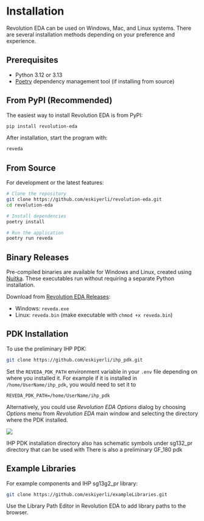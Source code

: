 # Installation

Revolution EDA can be used on Windows, Mac, and Linux systems. There are several installation methods depending on your preference and experience.

## Prerequisites

- Python 3.12 or 3.13
- [Poetry](https://python-poetry.org/docs/#installation) dependency management tool (if installing from source)

## From PyPI (Recommended)

The easiest way to install Revolution EDA is from PyPI:

```bash
pip install revolution-eda
```

After installation, start the program with:

```bash
reveda
```

## From Source

For development or the latest features:

```bash
# Clone the repository
git clone https://github.com/eskiyerli/revolution-eda.git
cd revolution-eda

# Install dependencies
poetry install

# Run the application
poetry run reveda
```

## Binary Releases

Pre-compiled binaries are available for Windows and Linux, created using [Nuitka](https://nuitka.net). These executables run without requiring a separate Python installation.

Download from [Revolution EDA Releases](https://github.com/eskiyerli/revolution-eda/releases):
- Windows: `reveda.exe`
- Linux: `reveda.bin` (make executable with `chmod +x reveda.bin`)

## PDK Installation

To use the preliminary IHP PDK:

```bash
git clone https://github.com/eskiyerli/ihp_pdk.git
```

Set the `REVEDA_PDK_PATH` environment variable in your `.env` file depending on where you installed it.
For example if it is installed in `/home/UserName/ihp_pdk`, you would need to set it to 

```
REVEDA_PDK_PATH=/home/UserName/ihp_pdk
```

Alternatively, you could use *Revolution EDA Options* dialog by choosing *Options* menu
from *Revolution EDA* main window and selecting the directory where the PDK installed. 

![](/home/eskiyerli/onedrive_reveda/Projects/design_software/revolution-eda/docs/assets/revedaOptionsDialogue.png)

IHP PDK installation directory also has schematic symbols under sg132_pr directory that can be used with There is also a preliminary GF_180 pdk

## Example Libraries

For example components and IHP sg13g2_pr library:

```bash
git clone https://github.com/eskiyerli/exampleLibraries.git
```

Use the Library Path Editor in Revolution EDA to add library paths to the browser.
